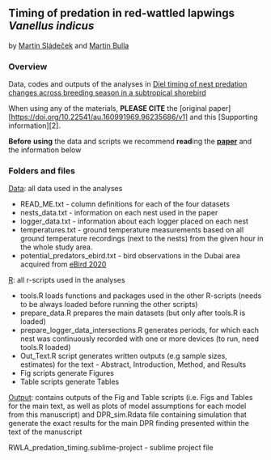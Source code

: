 ## Timing of predation in red-wattled lapwings *Vanellus indicus*

by [Martin Sládeček](slava.laguna.os@volny.cz) and [Martin Bulla](bulla.mar@gmail.com)

### **Overview**

Data, codes and outputs of the analyses in [Diel timing of nest predation changes across breeding season in a subtropical shorebird](https://doi.org/10.22541/au.162218472.26998411/v1)

When using any of the materials, **PLEASE CITE** the [original paper][https://doi.org/10.22541/au.160991969.96235686/v1] and this [Supporting information][2].

**Before** **using** the data and scripts we recommend **read**ing the **[paper](https://doi.org/10.22541/au.162218472.26998411/v1)** and the information below

### **Folders and files**

[Data](Data/): all data used in the analyses
- READ_ME.txt - column definitions for each of the four datasets
- nests_data.txt - information on each nest used in the paper
- logger_data.txt - information about each logger placed on each nest
- temperatures.txt - ground temperature measurements based on all ground temperature recordings (next to the nests) from the given hour in the whole study area.
- potential_predators_ebird.txt - bird observations in the Dubai area acquired from [eBird 2020](https://ebird.org)

[R](R/): all r-scripts used in the analyses
- tools.R loads functions and packages used in the other R-scripts (needs to be always loaded before running the other scripts)
- prepare_data.R prepares the main datasets (but only after tools.R is loaded)
- prepare_logger_data_intersections.R generates periods, for which each nest was continuously recorded with one or more devices (to run, need tools.R loaded)
- Out_Text.R script generates written outputs (e.g sample sizes, estimates) for the text - Abstract, Introduction, Method, and Results
- Fig scripts generate Figures
- Table scripts generate Tables

[Output](Output/): contains outputs of the Fig and Table scripts (i.e. Figs and Tables for the main text, as well as plots of model assumptions for each model from this manuscript) and DPR_sim.Rdata file containing simulation that generate the exact results for the main DPR finding presented within the text of the manuscript

RWLA_predation_timing.sublime-project - sublime project file
